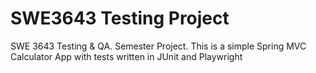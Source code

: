 # SWE3643 Testing Project
SWE 3643 Testing &amp; QA. Semester Project. This is a simple Spring MVC Calculator App with tests written in JUnit and Playwright
